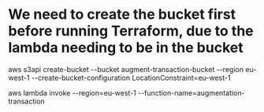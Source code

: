 # We need to create the bucket first before running Terraform, due to the lambda needing to be in the bucket

aws s3api create-bucket --bucket augment-transaction-bucket --region eu-west-1 --create-bucket-configuration LocationConstraint=eu-west-1

aws lambda invoke --region=eu-west-1 --function-name=augmentation-transaction
